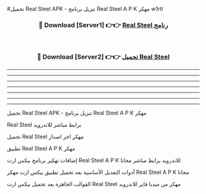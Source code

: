 #تحميل Real Steel  APK - تنزيل برنامج Real Steel  A P K مهكر w1rtl 



<div align="center">
<h3>🔴 Download [Server1] 👉👉 <a href="https://apkdownload10.web.app/?title=Real Steel ">Real Steel  رنامج</a></h3><br>

<h3>🔴 Download [Server2] 👉👉 <a href="https://apkdownload10.web.app/?title=Real Steel ">تحميل Real Steel  </a></h3>
</div>


----------------------------------------------------------

----------------------------------------------------------

----------------------------------------------------------

----------------------------------------------------------

----------------------------------------------------------

----------------------------------------------------------

----------------------------------------------------------

تحميل Real Steel  APK - تنزيل برنامج Real Steel  A P K مهكر

Real Steel  برابط مباشر للاندرويد

تحميل Real Steel  مهكر اخر اصدار

تطبيق Real Steel  A P K مهكر

إضافات تهكير برنامج بيكس ارت Real Steel  A P K للاندرويد برابط مباشر مجانا

أدوات التعديل الأساسية بعد تحميل تطبيق بيكس ارت مهكر Real Steel  A P K مجانا

القوالب الجاهزة بعد تحميل بيكس ارت Real Steel  مهكر من ميديا فاير للاندرويد


